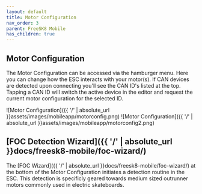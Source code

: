 ```yaml
---
layout: default
title: Motor Configuration
nav_order: 3
parent: FreeSK8 Mobile
has_children: true
---
```


## Motor Configuration

The Motor Configuration can be accessed via the hamburger menu. Here you can change how the ESC interacts with your motor(s). If CAN devices are detected upon connecting you'll see the CAN ID's listed at the top. Tapping a CAN ID will switch the active device in the editor and request the current motor configuration for the selected ID.

![Motor Configuration]({{ '/' | absolute_url }}assets/images/mobileapp/motorconfig.png)
![Motor Configuration]({{ '/' | absolute_url }}assets/images/mobileapp/motorconfig2.png)


## [FOC Detection Wizard]({{ '/' | absolute_url }}docs/freesk8-mobile/foc-wizard/)

The [FOC Wizard]({{ '/' | absolute_url }}docs/freesk8-mobile/foc-wizard/) at the bottom of the Motor Configuration initiates a detection routine in the ESC. This detection is specificly geared towards medium sized outrunner motors commonly used in electric skateboards.

